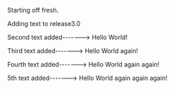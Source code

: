 Starting off fresh. 


Adding text to release3.0

Second text added-------> Hello World!

Third text added-------> Hello World again!

Fourth text added-------> Hello World again again!

5th text added-------> Hello World again again again!

